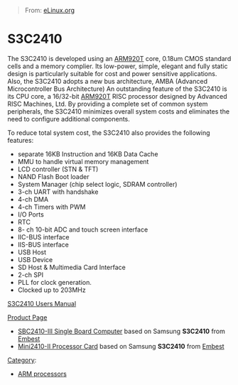 > From: [eLinux.org](http://eLinux.org/S3C2410 "http://eLinux.org/S3C2410")


# S3C2410



The S3C2410 is developed using an [ARM920T](http://eLinux.org/ARM920T "ARM920T") core,
0.18um CMOS standard cells and a memory complier. Its low-power, simple,
elegant and fully static design is particularly suitable for cost and
power sensitive applications. Also, the S3C2410 adopts a new bus
architecture, AMBA (Advanced Microcontroller Bus Architecture) An
outstanding feature of the S3C2410 is its CPU core, a 16/32-bit
[ARM920T](http://eLinux.org/ARM920T "ARM920T") RISC processor designed by Advanced RISC
Machines, Ltd. By providing a complete set of common system peripherals,
the S3C2410 minimizes overall system costs and eliminates the need to
configure additional components.


 To reduce total system cost, the S3C2410 also provides the following
features:

-   separate 16KB Instruction and 16KB Data Cache
-   MMU to handle virtual memory management
-   LCD controller (STN & TFT)
-   NAND Flash Boot loader
-   System Manager (chip select logic, SDRAM controller)
-   3-ch UART with handshake
-   4-ch DMA
-   4-ch Timers with PWM
-   I/O Ports
-   RTC
-   8- ch 10-bit ADC and touch screen interface
-   IIC-BUS interface
-   IIS-BUS interface
-   USB Host
-   USB Device
-   SD Host & Multimedia Card Interface
-   2-ch SPI
-   PLL for clock generation.
-   Clocked up to 203MHz


 [S3C2410 Users Manual](http://eLinux.org/images/7/77/Um_s3c2410.pdf "Um s3c2410.pdf")

[Product
Page](http://www.samsung.com/global/business/semiconductor/productInfo.do?fmly_id=229&partnum=S3C2410)

-   [SBC2410-III Single Board
    Computer](http://www.armkits.com/Product/sbc2410III.asp) based on
    Samsung **S3C2410** from [Embest](http://www.armkits.com)
-   [Mini2410-II Processor
    Card](http://www.armkits.com/Product/mini2410_II.asp) based on
    Samsung **S3C2410** from [Embest](http://www.armkits.com)


[Category](http://eLinux.org/Special:Categories "Special:Categories"):

-   [ARM processors](http://eLinux.org/Category:ARM_processors "Category:ARM processors")

